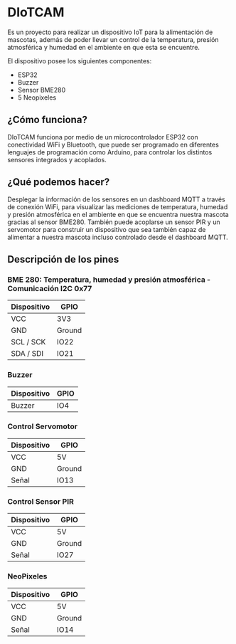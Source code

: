 # **DIoTCAM**

Es un proyecto para realizar un dispositivo IoT para la alimentación de mascotas, además de poder llevar un control de la temperatura, presión atmosférica y humedad en el ambiente en que esta se encuentre.

El dispositivo posee los siguientes componentes:

- ESP32
- Buzzer
- Sensor BME280
- 5 Neopixeles

## ¿Cómo funciona?

DIoTCAM funciona por medio de un microcontrolador ESP32 con conectividad WiFi y Bluetooth, que puede ser programado en diferentes lenguajes de programación como Arduino, para controlar los distintos sensores integrados y acoplados.

## ¿Qué podemos hacer?

Desplegar la información de los sensores en un dashboard MQTT a través de conexión WiFi, para visualizar las mediciones de temperatura, humedad y presión atmosférica en el ambiente en que se encuentra nuestra mascota gracias al sensor BME280. También puede acoplarse un sensor PIR y un servomotor para construir un dispositivo que sea también capaz de alimentar a nuestra mascota incluso controlado desde el dashboard MQTT.

## Descripción de los pines
### BME 280: Temperatura, humedad y presión atmosférica - Comunicación I2C 0x77
| Dispositivo | GPIO |
|----------|----------|
| VCC | 3V3 |
| GND | Ground |
| SCL / SCK | IO22 |
| SDA / SDI | IO21 |

### Buzzer
| Dispositivo | GPIO |
|----------|----------|
| Buzzer | IO4 |

### Control Servomotor
| Dispositivo | GPIO |
|----------|----------|
| VCC | 5V |
| GND | Ground |
| Señal | IO13 |

### Control Sensor PIR
| Dispositivo | GPIO |
|----------|----------|
| VCC | 5V |
| GND | Ground |
| Señal | IO27 |

### NeoPixeles
| Dispositivo | GPIO |
|----------|----------|
| VCC | 5V |
| GND | Ground |
| Señal | IO14 |

